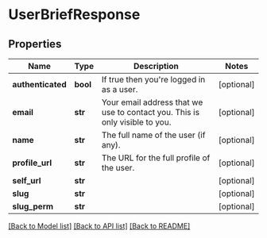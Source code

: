 # UserBriefResponse

## Properties
Name | Type | Description | Notes
------------ | ------------- | ------------- | -------------
**authenticated** | **bool** | If true then you&#39;re logged in as a user. | [optional] 
**email** | **str** | Your email address that we use to contact you. This is only visible to you. | [optional] 
**name** | **str** | The full name of the user (if any). | [optional] 
**profile_url** | **str** | The URL for the full profile of the user. | [optional] 
**self_url** | **str** |  | [optional] 
**slug** | **str** |  | [optional] 
**slug_perm** | **str** |  | [optional] 

[[Back to Model list]](../README.md#documentation-for-models) [[Back to API list]](../README.md#documentation-for-api-endpoints) [[Back to README]](../README.md)


